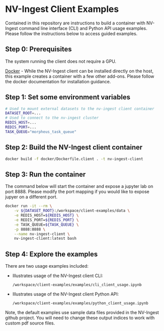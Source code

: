 # NV-Ingest Client Examples

Contained in this repository are instructions to build a container with NV-Ingest command line 
interface (CLI) and Python API usage examples. Please follow the instructions below 
to access guided examples.

## Step 0: Prerequisites
The system running the client does not require a GPU. 

[Docker](https://docs.docker.com/get-started/get-docker/) - While the NV-Ingest client can 
be installed directly on the host, this example creates a container with a few other add-ons.
Please follow the docker documentation for installation guidance.


## Step 1: Set some environment variables

```bash
# Used to mount external datasets to the nv-ingest client container
DATASET_ROOT=...
# Used to connect to the nv-ingest cluster
REDIS_HOST=...
REDIS_PORT=...
TASK_QUEUE="morpheus_task_queue"
```

## Step 2: Build the NV-Ingest client container

```bash
docker build -f docker/Dockerfile.client . -t nv-ingest-client
```

## Step 3: Run the container

The command below will start the container and expose a jupyter lab on port 8888.
Please modify the port mapping if you would like to expose jupyer on a different port.

```bash
docker run -it --rm \
    -v ${DATASET_ROOT}:/workspace/client-examples/data \
    -e REDIS_HOST=${REDIS_HOST} \
    -e REDIS_PORT=${REDIS_PORT} \
    -e TASK_QUEUE=${TASK_QUEUE} \
    -p 8888:8888 \
    --name nv-ingest-client \
    nv-ingest-client:latest bash
```
    
## Step 4: Explore the examples

There are two usage examples included:

- Illustrates usage of the NV-Ingest client CLI: 

    `/workspace/client-examples/examples/cli_client_usage.ipynb`

- Illustrates usage of the NV-Ingest client Python API:

    `/workspace/client-examples/examples/python_client_usage.ipynb`

Note, the default examples use sample data files provided in the NV-Ingest github project. You will need to change these output indices to work with custom pdf source files.